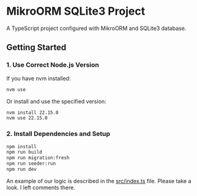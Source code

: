# MikroORM SQLite3 Project

A TypeScript project configured with MikroORM and SQLite3 database.

## Getting Started

### 1. Use Correct Node.js Version

If you have nvm installed:
```bash
nvm use
```

Or install and use the specified version:
```bash
nvm install 22.15.0
nvm use 22.15.0
```

### 2. Install Dependencies and Setup

```bash
npm install
npm run build
npm run migration:fresh
npm run seeder:run
npm run dev
```

An example of our logic is described in the [src/index.ts](./src/index.ts) file. Please take a look. I left comments there.